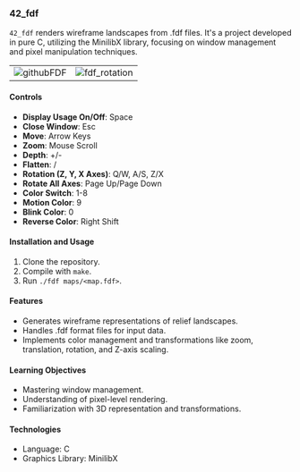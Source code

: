 ### 42_fdf
`42_fdf` renders wireframe landscapes from .fdf files. It's a project developed in pure C, utilizing the MinilibX library, focusing on window management and pixel manipulation techniques.
<table>
  <tr>
    <td>
      <img src="https://github.com/t-mercier/42_fdf/assets/94700601/cbc1eaff-2e65-49f4-8cf0-dcb4eed54ae9" alt="githubFDF">
    </td>
    <td>
      <img src="https://github.com/t-mercier/42_fdf/assets/94700601/32e262dd-2269-4a3e-948e-60388f42380b" alt="fdf_rotation">
    </td>
  </tr>
</table>


#### Controls
- **Display Usage On/Off**: Space
- **Close Window**: Esc
- **Move**: Arrow Keys
- **Zoom**: Mouse Scroll
- **Depth**: +/-
- **Flatten**: /
- **Rotation (Z, Y, X Axes)**: Q/W, A/S, Z/X
- **Rotate All Axes**: Page Up/Page Down
- **Color Switch**: 1-8
- **Motion Color**: 9
- **Blink Color**: 0
- **Reverse Color**: Right Shift

#### Installation and Usage
1. Clone the repository.
2. Compile with `make`.
3. Run `./fdf maps/<map.fdf>`.

#### Features
- Generates wireframe representations of relief landscapes.
- Handles .fdf format files for input data.
- Implements color management and transformations like zoom, translation, rotation, and Z-axis scaling.

#### Learning Objectives
- Mastering window management.
- Understanding of pixel-level rendering.
- Familiarization with 3D representation and transformations.

#### Technologies
- Language: C
- Graphics Library: MinilibX
